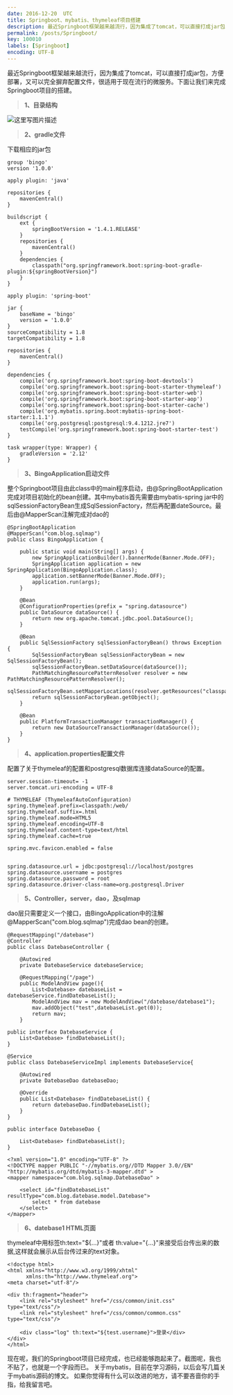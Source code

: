 ```yaml
---
date: 2016-12-20  UTC
title: Springboot、mybatis、thymeleaf项目搭建
description: 最近Springboot框架越来越流行，因为集成了tomcat，可以直接打成jar包，方便部署，又可以完全摒弃配置文件，很适用于现在流行的微服务。下面让我们来完成Springboot项目的搭建。
permalink: /posts/Springboot/
key: 100010
labels: [Springboot]
encoding: UTF-8
---
```



最近Springboot框架越来越流行，因为集成了tomcat，可以直接打成jar包，方便部署，又可以完全摒弃配置文件，很适用于现在流行的微服务。下面让我们来完成Springboot项目的搭建。

> **1、目录结构**

![这里写图片描述](http://img.blog.csdn.net/20161220212215741?watermark/2/text/aHR0cDovL2Jsb2cuY3Nkbi5uZXQvanVld2FuZ19sb3Zl/font/5a6L5L2T/fontsize/400/fill/I0JBQkFCMA==/dissolve/70/gravity/SouthEast)

> **2、gradle文件**

下载相应的jar包
```
group 'bingo'
version '1.0.0'

apply plugin: 'java'

repositories {
    mavenCentral()
}

buildscript {
    ext {
        springBootVersion = '1.4.1.RELEASE'
    }
    repositories {
        mavenCentral()
    }
    dependencies {
        classpath("org.springframework.boot:spring-boot-gradle-plugin:${springBootVersion}")
    }
}

apply plugin: 'spring-boot'

jar {
    baseName = 'bingo'
    version = '1.0.0'
}
sourceCompatibility = 1.8
targetCompatibility = 1.8

repositories {
    mavenCentral()
}

dependencies {
    compile('org.springframework.boot:spring-boot-devtools')
    compile('org.springframework.boot:spring-boot-starter-thymeleaf')
    compile('org.springframework.boot:spring-boot-starter-web')
    compile('org.springframework.boot:spring-boot-starter-aop')
    compile('org.springframework.boot:spring-boot-starter-cache')
    compile('org.mybatis.spring.boot:mybatis-spring-boot-starter:1.1.1')
    compile('org.postgresql:postgresql:9.4.1212.jre7')
    testCompile('org.springframework.boot:spring-boot-starter-test')
}

task wrapper(type: Wrapper) {
    gradleVersion = '2.12'
}
```

> **3、BingoApplication启动文件**

整个Springboot项目由此class中的main程序启动，由@SpringBootApplication完成对项目初始化的bean创建。其中mybatis首先需要由mybatis-spring jar中的sqlSessionFactoryBean生成SqlSessionFactory，然后再配置dateSource。最后由@MapperScan注解完成对dao的
```
@SpringBootApplication
@MapperScan("com.blog.sqlmap")
public class BingoApplication {

    public static void main(String[] args) {
        new SpringApplicationBuilder().bannerMode(Banner.Mode.OFF);
        SpringApplication application = new SpringApplication(BingoApplication.class);
        application.setBannerMode(Banner.Mode.OFF);
        application.run(args);
    }

    @Bean
    @ConfigurationProperties(prefix = "spring.datasource")
    public DataSource dataSource() {
        return new org.apache.tomcat.jdbc.pool.DataSource();
    }

    @Bean
    public SqlSessionFactory sqlSessionFactoryBean() throws Exception {
        SqlSessionFactoryBean sqlSessionFactoryBean = new SqlSessionFactoryBean();
        sqlSessionFactoryBean.setDataSource(dataSource());
        PathMatchingResourcePatternResolver resolver = new PathMatchingResourcePatternResolver();
        sqlSessionFactoryBean.setMapperLocations(resolver.getResources("classpath:/mybatis/*.xml"));
        return sqlSessionFactoryBean.getObject();
    }

    @Bean
    public PlatformTransactionManager transactionManager() {
        return new DataSourceTransactionManager(dataSource());
    }
}
```

> **4、application.properties配置文件**

配置了关于thymeleaf的配置和postgresql数据库连接dataSource的配置。
```
server.session-timeout= -1  
server.tomcat.uri-encoding = UTF-8

# THYMELEAF (ThymeleafAutoConfiguration)
spring.thymeleaf.prefix=classpath:/web/
spring.thymeleaf.suffix=.html
spring.thymeleaf.mode=HTML5
spring.thymeleaf.encoding=UTF-8
spring.thymeleaf.content-type=text/html
spring.thymeleaf.cache=true

spring.mvc.favicon.enabled = false


spring.datasource.url = jdbc:postgresql://localhost/postgres
spring.datasource.username = postgres
spring.datasource.password = root
spring.datasource.driver-class-name=org.postgresql.Driver
```

> **5、Controller，server，dao，及sqlmap**

dao层只需要定义一个接口，由BingoApplication中的注解@MapperScan("com.blog.sqlmap")完成dao  bean的创建。
```
@RequestMapping("/datebase")
@Controller
public class DatebaseController {

    @Autowired
    private DatebaseService datebaseService;

    @RequestMapping("/page")
    public ModelAndView page(){
        List<Datebase> datebaseList =  datebaseService.findDatebaseList();
        ModelAndView mav = new ModelAndView("/datebase/datebase1");
        mav.addObject("test",datebaseList.get(0));
        return mav;
    }

public interface DatebaseService {
    List<Datebase> findDatebaseList();
}

@Service
public class DatebaseServiceImpl implements DatebaseService{

    @Autowired
    private DatebaseDao datebaseDao;

    @Override
    public List<Datebase> findDatebaseList() {
        return datebaseDao.findDatebaseList();
    }
}

public interface DatebaseDao {

    List<Datebase> findDatebaseList();
}

<?xml version="1.0" encoding="UTF-8" ?>
<!DOCTYPE mapper PUBLIC "-//mybatis.org//DTD Mapper 3.0//EN" "http://mybatis.org/dtd/mybatis-3-mapper.dtd" >
<mapper namespace="com.blog.sqlmap.DatebaseDao" >

    <select id="findDatebaseList" resultType="com.blog.datebase.model.Datebase">
        select * from datebase
    </select>
</mapper>
```

> **6、datebase1  HTML页面**

thymeleaf中用标签th:text="${...}"或者 th:value="{...}"来接受后台传出来的数据,这样就会展示从后台传过来的text对象。
```
<!doctype html>
<html xmlns="http://www.w3.org/1999/xhtml"
      xmlns:th="http://www.thymeleaf.org">
<meta charset="utf-8"/>

<div th:fragment="header">
    <link rel="stylesheet" href="/css/common/init.css" type="text/css"/>
    <link rel="stylesheet" href="/css/common/common.css" type="text/css"/>

    <div class="log" th:text="${test.username}">登录</div>
</div>
</html>
```

现在呢，我们的Springboot项目已经完成，也已经能够跑起来了。截图呢，我也不贴了，也就是一个字段而已。
关于mybatis，目前在学习源码，以后会写几篇关于mybatis源码的博文。
如果你觉得有什么可以改进的地方，请不要吝啬你的手指，给我留言吧。
